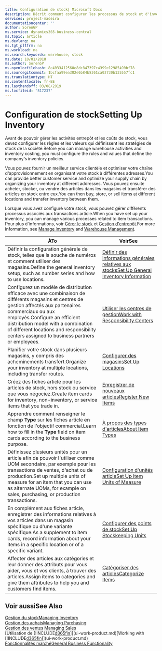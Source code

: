 ```yaml
---
title: Configuration de stock| Microsoft Docs
description: Décrit comment configurer les processus de stock et d'inventaire, y compris les acheminements pour le transfert et les magasins, tels que des entrepôts.
services: project-madeira
documentationcenter: ''
author: SorenGP
ms.service: dynamics365-business-central
ms.topic: article
ms.devlang: na
ms.tgt_pltfrm: na
ms.workload: na
ms.search.keywords: warehouse, stock
ms.date: 10/01/2018
ms.author: SorenGP
ms.openlocfilehash: 8e4033412560e8dc847397c4399e12985490bf78
ms.sourcegitcommit: 1bcfaa99ea302e6b84b8361ca02730b135557fc1
ms.translationtype: HT
ms.contentlocale: fr-BE
ms.lasthandoff: 03/08/2019
ms.locfileid: "817237"
---
```

# <a name="setting-up-inventory"></a><span data-ttu-id="78267-103">Configuration de stock</span><span class="sxs-lookup"><span data-stu-id="78267-103">Setting Up Inventory</span></span>
<span data-ttu-id="78267-104">Avant de pouvoir gérer les activités entrepôt et les coûts de stock, vous devez configurer les règles et les valeurs qui définissent les stratégies de stock de la société.</span><span class="sxs-lookup"><span data-stu-id="78267-104">Before you can manage warehouse activities and inventory costing, you must configure the rules and values that define the company's inventory policies.</span></span>

<span data-ttu-id="78267-105">Vous pouvez fournir un meilleur service clientèle et optimiser votre chaîne d'approvisionnement en organisant votre stock à différentes adresses.</span><span class="sxs-lookup"><span data-stu-id="78267-105">You can provide better customer service and optimize your supply chain by organizing your inventory at different addresses.</span></span> <span data-ttu-id="78267-106">Vous pouvez ensuite acheter, stocker, ou vendre des articles dans les magasins et transférer des articles en stock entre eux.</span><span class="sxs-lookup"><span data-stu-id="78267-106">You can then buy, store, or sell items at different locations and transfer inventory between them.</span></span>

<span data-ttu-id="78267-107">Lorsque vous avez configuré votre stock, vous pouvez gérer différents processus associés aux transactions article.</span><span class="sxs-lookup"><span data-stu-id="78267-107">When you have set up your inventory, you can manage various processes related to item transactions.</span></span> <span data-ttu-id="78267-108">Pour plus d'informations, voir [Gérer le stock](inventory-manage-inventory.md) et [Gestion d'entrepôt](warehouse-manage-warehouse.md).</span><span class="sxs-lookup"><span data-stu-id="78267-108">For more information, see [Manage Inventory](inventory-manage-inventory.md) and [Warehouse Management](warehouse-manage-warehouse.md).</span></span>

| <span data-ttu-id="78267-109">À</span><span class="sxs-lookup"><span data-stu-id="78267-109">To</span></span> | <span data-ttu-id="78267-110">Voir</span><span class="sxs-lookup"><span data-stu-id="78267-110">See</span></span> |
| --- | --- |
| <span data-ttu-id="78267-111">Définir la configuration générale de stock, telles que la souche de numéros et comment utiliser des magasins.</span><span class="sxs-lookup"><span data-stu-id="78267-111">Define the general inventory setup, such as number series and how to use locations.</span></span> |[<span data-ttu-id="78267-112">Définir des informations générales relatives aux stocks</span><span class="sxs-lookup"><span data-stu-id="78267-112">Set Up General Inventory Information</span></span>](inventory-how-setup-general.md) |
|<span data-ttu-id="78267-113">Configurez un modèle de distribution efficace avec une combinaison de différents magasins et centres de gestion affectés aux partenaires commerciaux ou aux employés.</span><span class="sxs-lookup"><span data-stu-id="78267-113">Configure an efficient distribution model with a combination of different locations and responsibility centers assigned to business partners or employees.</span></span>|[<span data-ttu-id="78267-114">Utiliser les centres de gestion</span><span class="sxs-lookup"><span data-stu-id="78267-114">Work with Responsibility Centers</span></span>](inventory-responsibility-centers.md)|
| <span data-ttu-id="78267-115">Planifier votre stock dans plusieurs magasins, y compris des acheminements transfert.</span><span class="sxs-lookup"><span data-stu-id="78267-115">Organize your inventory at multiple locations, including transfer routes.</span></span> |[<span data-ttu-id="78267-116">Configurer des magasins</span><span class="sxs-lookup"><span data-stu-id="78267-116">Set Up Locations</span></span>](inventory-how-register-new-items.md) |
| <span data-ttu-id="78267-117">Créez des fiches article pour les articles de stock, hors stock ou service que vous négociez.</span><span class="sxs-lookup"><span data-stu-id="78267-117">Create item cards for inventory, non-inventory, or service items that you trade in.</span></span> |[<span data-ttu-id="78267-118">Enregistrer de nouveaux articles</span><span class="sxs-lookup"><span data-stu-id="78267-118">Register New Items</span></span>](inventory-how-register-new-items.md) |
|<span data-ttu-id="78267-119">Apprendre comment renseigner le champ **Type** sur les fiches article en fonction de l'objectif commercial.</span><span class="sxs-lookup"><span data-stu-id="78267-119">Learn how to fill in the **Type** field on item cards according to the business purpose.</span></span>|[<span data-ttu-id="78267-120">À propos des types d'articles</span><span class="sxs-lookup"><span data-stu-id="78267-120">About Item Types</span></span>](inventory-about-item-types.md)| 
|<span data-ttu-id="78267-121">Définissez plusieurs unités pour un article afin de pouvoir l'utiliser comme UOM secondaire, par exemple pour les transactions de ventes, d'achat ou de production.</span><span class="sxs-lookup"><span data-stu-id="78267-121">Set up multiple units of measure for an item that you can use as alternate UOMs, for example on sales, purchasing, or production transactions.</span></span>|[<span data-ttu-id="78267-122">Configuration d'unités article</span><span class="sxs-lookup"><span data-stu-id="78267-122">Set Up Item Units of Measure</span></span>](inventory-how-setup-units-of-measure.md)|
|<span data-ttu-id="78267-123">En complément aux fiches article, enregistrer des informations relatives à vos articles dans un magasin spécifique ou d'une variante spécifique.</span><span class="sxs-lookup"><span data-stu-id="78267-123">As a supplement to item cards, record information about your items in a specific location or of a specific variant.</span></span>|[<span data-ttu-id="78267-124">Configurer des points de stock</span><span class="sxs-lookup"><span data-stu-id="78267-124">Set Up Stockkeeping Units</span></span>](inventory-how-to-set-up-stockkeeping-units.md)|
| <span data-ttu-id="78267-125">Affecter des articles aux catégories et leur donner des attributs pour vous aider, vous et vos clients, à trouver des articles.</span><span class="sxs-lookup"><span data-stu-id="78267-125">Assign items to categories and give them attributes to help you and customers find items.</span></span> |[<span data-ttu-id="78267-126">Catégoriser des articles</span><span class="sxs-lookup"><span data-stu-id="78267-126">Categorize Items</span></span>](inventory-how-categorize-items.md) |

## <a name="see-also"></a><span data-ttu-id="78267-127">Voir aussi</span><span class="sxs-lookup"><span data-stu-id="78267-127">See Also</span></span>
[<span data-ttu-id="78267-128">Gestion du stock</span><span class="sxs-lookup"><span data-stu-id="78267-128">Managing Inventory</span></span>](inventory-manage-inventory.md)  
[<span data-ttu-id="78267-129">Gestion des achats</span><span class="sxs-lookup"><span data-stu-id="78267-129">Managing Purchasing</span></span>](purchasing-manage-purchasing.md)  
<span data-ttu-id="78267-130">[Gestion des ventes](sales-manage-sales.md)  </span><span class="sxs-lookup"><span data-stu-id="78267-130">[Managing Sales](sales-manage-sales.md)  </span></span>  
<span data-ttu-id="78267-131">[Utilisation de [!INCLUDE[d365fin](includes/d365fin_md.md)]](ui-work-product.md)</span><span class="sxs-lookup"><span data-stu-id="78267-131">[Working with [!INCLUDE[d365fin](includes/d365fin_md.md)]](ui-work-product.md)</span></span>  
[<span data-ttu-id="78267-132">Fonctionnalités marché</span><span class="sxs-lookup"><span data-stu-id="78267-132">General Business Functionality</span></span>](ui-across-business-areas.md)
